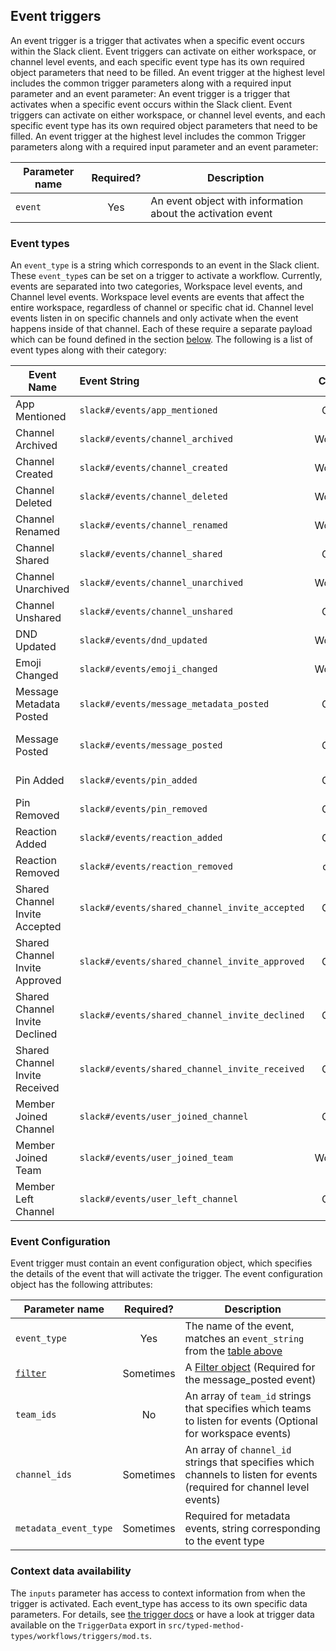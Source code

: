 ## Event triggers

An event trigger is a trigger that activates when a specific event occurs within the Slack client. Event triggers can activate on either workspace,
or channel level events, and each specific event type has its own required object parameters that need to be filled. An event trigger at the highest
level includes the common trigger parameters along with a required input parameter and an event parameter:
An event trigger is a trigger that activates when a specific event occurs within the Slack client. Event triggers can activate on either workspace,
or channel level events, and each specific event type has its own required object parameters that need to be filled. An event trigger at the highest
level includes the common Trigger parameters along with a required input parameter and an event parameter:

| Parameter name  | Required?     | Description                                                          |
| ----------------|:-------------:| ---------------------------------------------------------------------|
| `event`           | Yes            | An event object with information about the activation event          |

### Event types

An `event_type` is a string which corresponds to an event in the Slack client. These `event_type`s can be set on a trigger to activate a workflow.
Currently, events are separated into two categories, Workspace level events, and Channel level events. Workspace level events are events that affect the entire workspace, regardless of channel or specific chat id. Channel level events listen in on specific channels and only activate when the event happens inside of that channel. Each of these require a separate payload which can be found defined in the section [below](#the-event-object).
The following is a list of event types along with their category:

| Event Name                       | Event String                | Category      | Notes       | Link    |  Payload     |
| ---------------------------------|:----------------------------|:-------------:| ------------| --------| -------------|
| App Mentioned                    |`slack#/events/app_mentioned`| Channel       |             |[API Doc](https://api.slack.com/events/app_mention)|[Payload](#app_mentioned)|
| Channel Archived                 |`slack#/events/channel_archived`| Workspace     |             |[API Doc](https://api.slack.com/events/channel_archive)|[Payload](#channel_archived)|
| Channel Created                  |`slack#/events/channel_created`| Workspace     |             |[API Doc](https://api.slack.com/events/channel_created)|[Payload](#channel_created)|
| Channel Deleted                  |`slack#/events/channel_deleted`| Workspace     |             |[API Doc](https://api.slack.com/events/channel_deleted)|[Payload](#channel_deleted)|
| Channel Renamed                  |`slack#/events/channel_renamed`| Workspace     |             |[API Doc](https://api.slack.com/events/channel_rename)|[Payload](#channel_renamed)|
| Channel Shared                   |`slack#/events/channel_shared`| Channel       |             |[API Doc](https://api.slack.com/events/channel_shared)|[Payload](#channel_shared)|
| Channel Unarchived               |`slack#/events/channel_unarchived`| Workspace     |             |[API Doc](https://api.slack.com/events/channel_unarchive)|[Payload](#channel_unarchived)|
| Channel Unshared                 |`slack#/events/channel_unshared`| Channel       |             |[API Doc](https://api.slack.com/events/channel_unshared)|[Payload](#channel_unshared)|
| DND Updated                      |`slack#/events/dnd_updated`| Workspace     |             |[API Doc](https://api.slack.com/events/dnd_updated)|[Payload](#dnd_status_updated)|
| Emoji Changed                    |`slack#/events/emoji_changed`| Workspace     |             |[API Doc](https://api.slack.com/events/emoji_changed)|[Payload](#emoji_changed)|
| Message Metadata Posted          |`slack#/events/message_metadata_posted`| Channel       | Requires the "metadata_event_type" parameter |[API Doc](https://api.slack.com/events/message_metadata_posted)|[Payload](#message-metadata-trigger)|
| Message Posted                   |`slack#/events/message_posted`| Channel       | Requires a "filter" parameter in event object|[API Doc](https://api.slack.com/events/message)|[Payload](#messageposted-trigger)|
| Pin Added                        |`slack#/events/pin_added`| Channel       |             |[API Doc](https://api.slack.com/events/pin_added)|[Payload](#pin_added)|
| Pin Removed                      |`slack#/events/pin_removed`| Channel       |             |[API Doc](https://api.slack.com/events/pin_removed)|[Payload](#pin_removed)|
| Reaction Added                   |`slack#/events/reaction_added`| Channel       |             |[API Doc](https://api.slack.com/events/reaction_added)|[Payload](#reaction_added)|
| Reaction Removed                 |`slack#/events/reaction_removed`| channel       |             |[API Doc](https://api.slack.com/events/reaction_removed)|[Payload](#reaction_removed)|
| Shared Channel Invite Accepted   |`slack#/events/shared_channel_invite_accepted`| Channel       |  |[API Doc](https://api.slack.com/events/shared_channel_invite_accepted)|[Payload](#shared_channel_invite_accepted)|
| Shared Channel Invite Approved   |`slack#/events/shared_channel_invite_approved`| Channel       ||[API Doc](https://api.slack.com/events/shared_channel_invite_approved)|[Payload](#shared_channel_invite_approved)|
| Shared Channel Invite Declined   |`slack#/events/shared_channel_invite_declined`| Channel       | |[API Doc](https://api.slack.com/events/shared_channel_invite_declined)|[Payload](#shared_channel_invite_declined)|
| Shared Channel Invite Received   |`slack#/events/shared_channel_invite_received`| Channel       | |[API Doc](https://api.slack.com/events/shared_channel_invite_received)|[Payload](#shared_channel_invite_received)|
| Member Joined Channel              |`slack#/events/user_joined_channel`| Channel       |             |[API Doc](https://api.slack.com/events/member_joined_channel)|[Payload](#user_joined_channel)|
| Member Joined Team                 |`slack#/events/user_joined_team`| Workspace     |             ||[Payload](#user_joined_team)|
| Member Left Channel                |`slack#/events/user_left_channel`| Channel       |             |[API Doc](https://api.slack.com/events/member_left_channel)|[Payload](#user_left_channel)|

### Event Configuration

Event trigger must contain an event configuration object, which specifies the details of the event that will activate the trigger. The event configuration object has the following attributes:

| Parameter name    | Required?     | Description                                                             |
| ------------------|:-------------:| ------------------------------------------------------------------------|
| `event_type`        | Yes           | The name of the event, matches an `event_string` from the [table above](#event-types) |
| [`filter`](trigger-filters.md) | Sometimes     | A [Filter object](./trigger-filters.md) (Required for the message_posted event)    |
| `team_ids`         | No            | An array of `team_id` strings that specifies which teams to listen for events (Optional for workspace events)        |
| `channel_ids`       | Sometimes     | An array of `channel_id` strings that specifies which channels to listen for events (required for channel level events)  |
| `metadata_event_type`       | Sometimes     | Required for metadata events, string corresponding to the event type |

### Context data availability

The `inputs` parameter has access to context information from when the trigger is activated. Each event_type has access to its own specific data parameters. For details, see [the trigger docs](https://api.slack.com/future/triggers/event#response-object) or have a look at trigger data available on the `TriggerData` export in `src/typed-method-types/workflows/triggers/mod.ts`.
